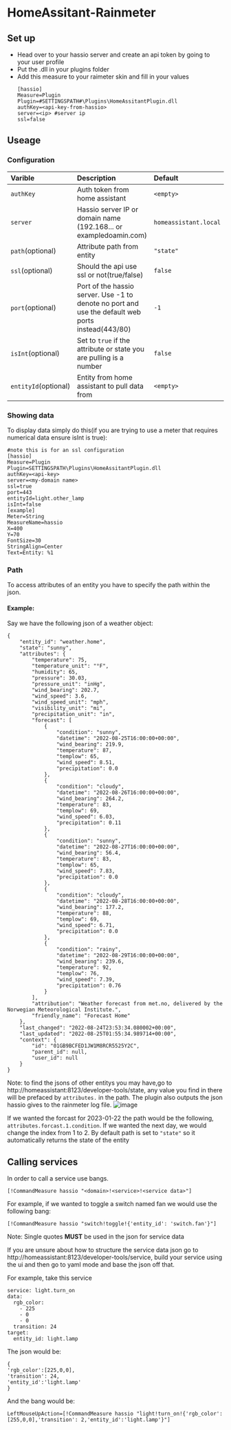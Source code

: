 # HomeAssitant-Rainmeter
## Set up
- Head over to your hassio server and create an api token by going to your user profile
- Put the .dll in your plugins folder
- Add this measure to your raimeter skin and fill in your values
  ```
  [hassio]
  Measure=Plugin
  Plugin=#SETTINGSPATH#\Plugins\HomeAssitantPlugin.dll
  authKey=<api-key-from-hassio>
  server=<ip> #server ip
  ssl=false
  ```
## Useage
### Configuration
|  Varible             | Description                                                                                        | Default             |
|     :----            |    :----                                                                                           |  :----              |
| `authKey`            | Auth token from home assistant                                                                     |`<empty>`            |
| `server`             | Hassio server IP or domain name (192.168... or exampledoamin.com)                                  |`homeassistant.local`|
| `path`(optional)     | Attribute path from entity                                                                         |`"state"`            |
| `ssl`(optional)      | Should the api use ssl or not(true/false)                                                          |`false`              |
| `port`(optional)     | Port of the hassio server. Use -1 to denote no port and use the default web ports instead(443/80)  |`-1`                 |                
| `isInt`(optional)    | Set to `true` if the attribute or state you are pulling is a number                                |`false`              |
| `entityId`(optional) | Entity from home assistant to pull data from                                                       |`<empty>`            |
### Showing data
To display data simply do this(if you are trying to use a meter that requires numerical data ensure isInt is true):
```
#note this is for an ssl configuration
[hassio]
Measure=Plugin
Plugin=SETTINGSPATH\Plugins\HomeAssitantPlugin.dll
authKey=<api-key>
server=<my-domain name>
ssl=true
port=443
entityId=light.other_lamp
isInt=false
[example]
Meter=String
MeasureName=hassio
X=400
Y=70
FontSize=30
StringAlign=Center
Text=Entity: %1
```
### Path
To access attributes of an entity you have to specify the path within the json.
#### Example:
Say we have the following json of a weather object:
```
{
    "entity_id": "weather.home",
    "state": "sunny",
    "attributes": {
        "temperature": 75,
        "temperature_unit": "°F",
        "humidity": 65,
        "pressure": 30.03,
        "pressure_unit": "inHg",
        "wind_bearing": 202.7,
        "wind_speed": 3.6,
        "wind_speed_unit": "mph",
        "visibility_unit": "mi",
        "precipitation_unit": "in",
        "forecast": [
            {
                "condition": "sunny",
                "datetime": "2022-08-25T16:00:00+00:00",
                "wind_bearing": 219.9,
                "temperature": 87,
                "templow": 65,
                "wind_speed": 8.51,
                "precipitation": 0.0
            },
            {
                "condition": "cloudy",
                "datetime": "2022-08-26T16:00:00+00:00",
                "wind_bearing": 264.2,
                "temperature": 83,
                "templow": 69,
                "wind_speed": 6.03,
                "precipitation": 0.11
            },
            {
                "condition": "sunny",
                "datetime": "2022-08-27T16:00:00+00:00",
                "wind_bearing": 56.4,
                "temperature": 83,
                "templow": 65,
                "wind_speed": 7.83,
                "precipitation": 0.0
            },
            {
                "condition": "cloudy",
                "datetime": "2022-08-28T16:00:00+00:00",
                "wind_bearing": 177.2,
                "temperature": 88,
                "templow": 69,
                "wind_speed": 6.71,
                "precipitation": 0.0
            },
            {
                "condition": "rainy",
                "datetime": "2022-08-29T16:00:00+00:00",
                "wind_bearing": 239.6,
                "temperature": 92,
                "templow": 76,
                "wind_speed": 7.39,
                "precipitation": 0.76
            }
        ],
        "attribution": "Weather forecast from met.no, delivered by the Norwegian Meteorological Institute.",
        "friendly_name": "Forecast Home"
    },
    "last_changed": "2022-08-24T23:53:34.080002+00:00",
    "last_updated": "2022-08-25T01:55:34.989714+00:00",
    "context": {
        "id": "01GB9BCFED1JW1M8RCR5525Y2C",
        "parent_id": null,
        "user_id": null
    }
}
```
Note: to find the jsons of other entitys you may have,go to http://homeassistant:8123/developer-tools/state, any value you find in there will be prefaced by `attributes.` in the path. The plugin also outputs the json hassio gives to the rainmeter log file.
![image](https://user-images.githubusercontent.com/46071730/213832008-57dee21b-bd8c-4ed4-b40a-43ed545907f3.png)



If we wanted the forcast for 2023-01-22 the path would be the following, `attributes.forcast.1.condition`. If we wanted the next day, we would change the index from 1 to 2. By default path is set to `"state"` so it automatically returns the state of the entity
## Calling services
In order to call a service use bangs.

`[!CommandMeasure hassio "<domain>!<service>!<service data>"]`

For example, if we wanted to toggle a switch named fan we would use the following bang:

`[!CommandMeasure hassio "switch!toggle!{'entity_id': 'switch.fan'}"]`

Note: Single quotes **MUST** be used in the json for service data

If you are unsure about how to structure the service data json go to http://homeassistant:8123/developer-tools/service, build your service using the ui and then go to yaml mode and base the json off that. 

For example, take this service
```
service: light.turn_on
data:
  rgb_color:
    - 225
    - 0
    - 0
  transition: 24
target:
  entity_id: light.lamp
```

The json would be:
```
{
'rgb_color':[225,0,0],
'transition': 24,
'entity_id':'light.lamp'
}
```
And the bang would be:
```
LeftMouseUpAction=[!CommandMeasure hassio "light!turn_on!{'rgb_color':[255,0,0],'transition': 2,'entity_id':'light.lamp'}"]
```
